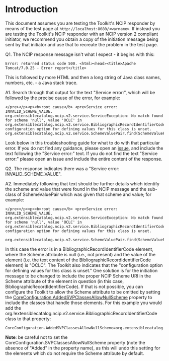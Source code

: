 # Introduction #
This document assumes you are testing the Toolkit's NCIP responder by means of the test page at `http://localhost:8080/<warname>`. If instead you are testing the Toolkit's NCIP responder with an NCIP version 2 compliant initiator, we recommend you obtain a copy of the initiation message being sent by that initiator and use that to recreate the problem in the test page.

Q1. The NCIP response message isn't what I expect - it begins with this:
```
Error: returned status code 500. <html><head><title>Apache Tomcat/7.0.25 - Error report</title>
```
This is followed by more HTML and then a long string of Java class names, numbers, etc. - a Java stack trace.

A1. Search through that output for the text "Service error:", which will be followed by the precise cause of the error, for example:
```
</pre></p><p><b>root cause</b> <pre>Service error: INVALID_SCHEME_VALUE. org.extensiblecatalog.ncip.v2.service.ServiceException: No match found for scheme 'null', value 'OCLC' in org.extensiblecatalog.ncip.v2.service.BibliographicRecordIdentifierCode; configuration option for defining values for this class is unset.
org.extensiblecatalog.ncip.v2.service.SchemeValuePair.find(SchemeValuePair.java:256)
```
Look below in this troubleshooting guide for what to do with that particular error. If you do not find any guidance, please open an [issue](http://code.google.com/p/xcncip2toolkit/issues/list), and include the text following the "Service error:" text. If you do not find the text "Service error:" please open an issue and include the entire content of the response.

Q2. The response indicates there was a "Service error: INVALID\_SCHEME\_VALUE".

A2. Immediately following that text should be further details which identify the scheme and value that were found in the NCIP message and the sub-class of SchemeValuePair which was given that scheme and value; for example:
```
</pre></p><p><b>root cause</b> <pre>Service error: INVALID_SCHEME_VALUE. org.extensiblecatalog.ncip.v2.service.ServiceException: No match found for scheme 'null', value 'OCLC' in org.extensiblecatalog.ncip.v2.service.BibliographicRecordIdentifierCode; configuration option for defining values for this class is unset.
	org.extensiblecatalog.ncip.v2.service.SchemeValuePair.find(SchemeValuePair.java:256)

```
In this case the error is in a BibliographicRecordIdentifierCode element, where the Scheme attribute is null (i.e., not present) and the value of the element (i.e. the text content of the BibliographicRecordIdentifierCode element) is "OCLC". The Toolkit also indicates that the "configuration option for defining values for this class is unset." One solution is for the initiation message to be changed to include the proper NCIP Scheme URI in the Scheme attribute of the element in question (in this case, BibliographicRecordIdentifierCode). If that is not possible, you can configure the Toolkit to allow the Scheme attribute to be omitted by setting the [CoreConfiguration.AddedSVPClassesAllowNullScheme](GeneralConfiguration.md) property to include the classes that handle those elements. For this example you would add the org.!extensiblecatalog.ncip.v2.service.BibliographicRecordIdentifierCode class to that property:
```
CoreConfiguration.AddedSVPClassesAllowNullScheme=org.extensiblecatalog.ncip.v2.service.BibliographicRecordIdentifierCode
```
**Note**: be careful not to set the CoreConfiguration.SVPClassesAllowNullScheme property (note the absence of "Added" in the property name), as this will undo this setting for the elements which do not require the Scheme attribute by default.